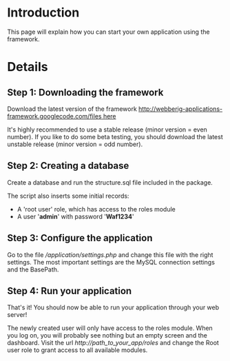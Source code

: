 # Introduction #

This page will explain how you can start your own application using the framework.

# Details #

## Step 1: Downloading the framework ##
Download the latest version of the framework [http://webberig-applications-framework.googlecode.com/files here](here.md)

It's highly recommended to use a stable release (minor version = even number). If you like to do some beta testing, you should download the latest unstable release (minor version = odd number).

## Step 2: Creating a database ##
Create a database and run the structure.sql file included in the package.

The script also inserts some initial records:
  * A 'root user' role, which has access to the roles module
  * A user '**admin**' with password '**Waf1234**'

## Step 3: Configure the application ##
Go to the file _/application/settings.php_ and change this file with the right settings. The most important settings are the MySQL connection settings and the BasePath.

## Step 4: Run your application ##
That's it! You should now be able to run your application through your web server!

The newly created user will only have access to the roles module. When you log on, you will probably see nothing but an empty screen and the dashboard. Visit the url _http://path\_to\_your\_app/roles_ and change the Root user role to grant access to all available modules.